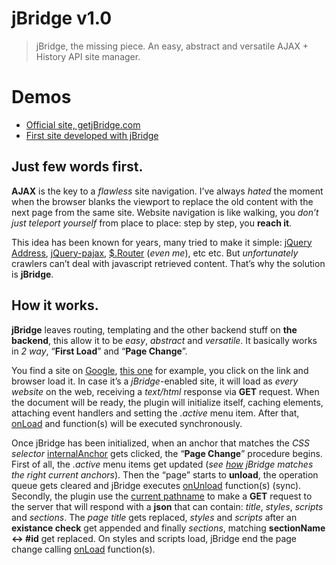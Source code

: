 jBridge v1.0
=======

> jBridge, the missing piece. An easy, abstract and versatile AJAX + History API site manager.

Demos
======
+ [Official site, getjBridge.com](http://getjbridge.com/)
+ [First site developed with jBridge](http://www.lafarfallaeilgirasole.it/)

Just few words first.
-------

**AJAX** is the key to a *flawless* site navigation.
I’ve always *hated* the moment when the browser blanks the viewport to replace the old content with the next page from the same site. Website navigation is like walking, you *don’t just teleport yourself* from place to place: step by step, you **reach it**.

This idea has been known for years, many tried to make it simple: [jQuery Address](http://www.asual.com/jquery/address/), [jQuery-pajax](https://github.com/defunkt/jquery-pjax), [$.Router]("http://router.laserdesignstudio.it/) (*even me*), etc etc.
But *unfortunately* crawlers can’t deal with javascript retrieved content. That’s why the solution is **jBridge**.


How it works.
-------

**jBridge** leaves routing, templating and the other backend stuff on **the backend**, this allow it to be *easy*, *abstract* and *versatile*.
It basically works in *2 way*, “**First Load**” and “**Page Change**”.

You find a site on [Google](http://google.com), [this one](http://getjbridge.com/) for example, you click on the link and browser load it.
In case it’s a *jBridge*-enabled site, it will load as *every website* on the web, receiving a *text/html* response via **GET** request.
When the document will be ready, the plugin will initialize itself, caching elements, attaching event handlers and setting the *.active* menu item.
After that, [onLoad](http://getjbridge.com/frontend-setup#onLoad) and function(s) will be executed synchronously.

Once jBridge has been initialized, when an anchor that matches the *CSS selector* [internalAnchor](http://getjbridge.com/frontend-setup#internalAnchor) gets clicked, the “**Page Change**” procedure begins.
First of all, the *.active* menu items get updated (*see [how](http://getjbridge.com/frontend-setup#menuManagement) jBridge matches the right current anchors*). Then the “page” starts to **unload**, the operation queue gets cleared and jBridge executes [onUnload](http://getjbridge.com/frontend-setup#onUnload) function(s) (sync).
Secondly, the plugin use the [current pathname](http://getjbridge.com/frontend-setup#currentPathname) to make a **GET** request to the server that will respond with a **json** that can contain: *title*, *styles*, *scripts* and *sections*. The *page title* gets replaced, *styles* and *scripts* after an **existance check** get appended and finally *sections*, matching **sectionName <-> #id** get replaced.
On styles and scripts load, jBridge end the page change calling [onLoad](http://getjbridge.com/frontend-setup#onLoad) function(s).
